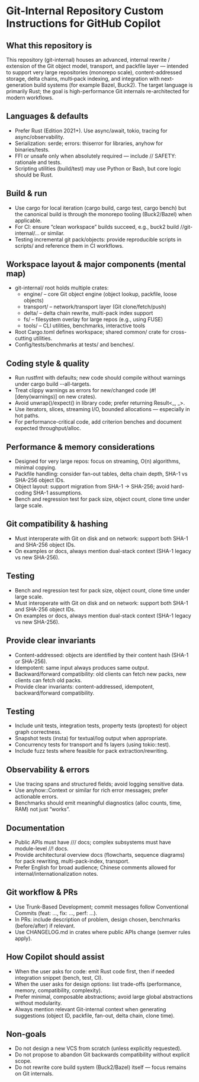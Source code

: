 # Git-Internal Repository Custom Instructions for GitHub Copilot

## What this repository is

This repository (git-internal) houses an advanced, internal rewrite / extension of the Git object model, transport, and packfile layer — intended to support very large repositories (monorepo scale), content-addressed storage, delta chains, multi‐pack indexing, and integration with next-generation build systems (for example Bazel, Buck2). The target language is primarily Rust; the goal is high-performance Git internals re-architected for modern workflows.

## Languages & defaults

- Prefer Rust (Edition 2021+). Use async/await, tokio, tracing for async/observability.
- Serialization: serde; errors: thiserror for libraries, anyhow for binaries/tests.
- FFI or unsafe only when absolutely required — include // SAFETY: rationale and tests.
- Scripting utilities (build/test) may use Python or Bash, but core logic should be Rust.

## Build & run

- Use cargo for local iteration (cargo build, cargo test, cargo bench) but the canonical build is through the monorepo tooling (Buck2/Bazel) when applicable.
- For CI: ensure “clean workspace” builds succeed, e.g., buck2 build //git-internal/... or similar.
- Testing incremental git pack/objects: provide reproducible scripts in scripts/ and reference them in CI workflows.

## Workspace layout & major components (mental map)

- git-internal/ root holds multiple crates:
  - engine/ – core Git object engine (object lookup, packfile, loose objects)
  - transport/ – network/transport layer (Git clone/fetch/push)
  - delta/ – delta chain rewrite, multi-pack index support
  - fs/ – filesystem overlay for large repos (e.g., using FUSE)
  - tools/ – CLI utilities, benchmarks, interactive tools
- Root Cargo.toml defines workspace; shared common/ crate for cross-cutting utilities.
- Config/tests/benchmarks at tests/ and benches/.

## Coding style & quality

- Run rustfmt with defaults; new code should compile without warnings under cargo build --all-targets.
- Treat clippy warnings as errors for new/changed code (#![deny(warnings)] on new crates).
- Avoid unwrap()/expect() in library code; prefer returning Result<_, _>.
- Use iterators, slices, streaming I/O, bounded allocations — especially in hot paths.
- For performance-critical code, add criterion benches and document expected throughput/alloc.

## Performance & memory considerations

- Designed for very large repos: focus on streaming, O(n) algorithms, minimal copying.
- Packfile handling: consider fan-out tables, delta chain depth, SHA-1 vs SHA-256 object IDs.
- Object layout: support migration from SHA-1 → SHA-256; avoid hard-coding SHA-1 assumptions.
- Bench and regression test for pack size, object count, clone time under large scale.

## Git compatibility & hashing

- Must interoperate with Git on disk and on network: support both SHA-1 and SHA-256 object IDs.
- On examples or docs, always mention dual-stack context (SHA-1 legacy vs new SHA-256).

## Testing

- Bench and regression test for pack size, object count, clone time under large scale.
- Must interoperate with Git on disk and on network: support both SHA-1 and SHA-256 object IDs.
- On examples or docs, always mention dual-stack context (SHA-1 legacy vs new SHA-256).

## Provide clear invariants

- Content-addressed: objects are identified by their content hash (SHA-1 or SHA-256).
- Idempotent: same input always produces same output.
- Backward/forward compatibility: old clients can fetch new packs, new clients can fetch old packs. 
- Provide clear invariants: content-addressed, idempotent, backward/forward compatibility.

## Testing

- Include unit tests, integration tests, property tests (proptest) for object graph correctness.
- Snapshot tests (insta) for textual/log output when appropriate.
- Concurrency tests for transport and fs layers (using tokio::test).
- Include fuzz tests where feasible for pack extraction/rewriting.

## Observability & errors

- Use tracing spans and structured fields; avoid logging sensitive data.
- Use anyhow::Context or similar for rich error messages; prefer actionable errors.
- Benchmarks should emit meaningful diagnostics (alloc counts, time, RAM) not just “works”.

## Documentation

- Public APIs must have /// docs; complex subsystems must have module-level //! docs.
- Provide architectural overview docs (flowcharts, sequence diagrams) for pack rewriting, multi-pack-index, transport.
- Prefer English for broad audience; Chinese comments allowed for internal/internationalization notes.

## Git workflow & PRs

- Use Trunk-Based Development; commit messages follow Conventional Commits (feat: …, fix: …, perf: …).
- In PRs: include description of problem, design chosen, benchmarks (before/after) if relevant.
- Use CHANGELOG.md in crates where public APIs change (semver rules apply).

## How Copilot should assist

- When the user asks for code: emit Rust code first, then if needed integration snippet (bench, test, CI).
- When the user asks for design options: list trade-offs (performance, memory, compatibility, complexity).
- Prefer minimal, composable abstractions; avoid large global abstractions without modularity.
- Always mention relevant Git-internal context when generating suggestions (object ID, packfile, fan-out, delta chain, clone time).

## Non-goals

- Do not design a new VCS from scratch (unless explicitly requested).
- Do not propose to abandon Git backwards compatibility without explicit scope.
- Do not rewrite core build system (Buck2/Bazel) itself — focus remains on Git internals.